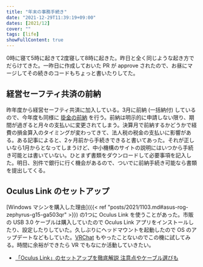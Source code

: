 ```yaml
---
title: "年末の事務手続き"
date: "2021-12-29T11:39:19+09:00"
dates: [2021/12]
cover: ""
tags: [life]
showFullContent: true
---
```


0時に寝て5時に起きて2度寝して8時に起きた。昨日と全く同じような起き方でだらけてきた。一昨日に作成しておいた PR が approve されたので、お昼にマージしてその続きのコードもちょっと書いたりしてた。

## 経営セーフティ共済の前納

昨年度から経営セーフティ共済に加入している。3月に前納 (一括納付) しているので、今年度も同様に [掛金の前納](https://www.smrj.go.jp/kyosai/tkyosai/customer/procedure/installment/02.html) を行う。前納は明示的に申請しない限り、期間が過ぎると月々の支払いに変更されてしまう。決算月で前納するかどうかで経費の損金算入のタイミングが変わってきて、法人税の税金の支払いに影響がある。ある記事によると、2ヶ月前から手続きできると書いてあった。それが正しいなら1月からとなってしまうけど、中小機構のサイトの説明にはいつから手続き可能とは書いていない。ひとまず書類をダウンロードして必要事項を記入した。明日、別件で銀行に行く機会があるので、ついでに前納手続き可能なら書類を提出してくる。

## Oculus Link のセットアップ

[Windows マシンを購入した理由]({{< ref "posts/2021/1103.md#asus-rog-zephyrus-g15-ga503qr" >}}) の1つに Oculus Link を使うことがあった。市販の USB 3.0 ケーブルは購入していたので Oculus Link アプリをインストールしたり、設定したりしていた。久しぶりにヘッドマウントを起動したので OS のアップデートなどもしていた。[VRChat](https://hello.vrchat.com/) もやったことないのでこの機に試してみる。時間に余裕ができたら VR でもなにか活動していきたい。

* [「Oculus Link」のセットアップを徹底解説 注意点やケーブル選びも](https://www.moguravr.com/oculus-link-setup-explanation/)
